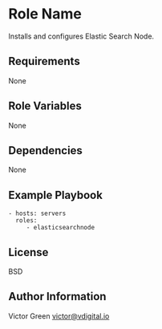 Role Name
=========

Installs and configures Elastic Search Node.

Requirements
------------

None

Role Variables
--------------

None

Dependencies
------------

None

Example Playbook
----------------

    - hosts: servers
      roles:
         - elasticsearchnode

License
-------

BSD

Author Information
------------------

Victor Green
victor@vdigital.io
